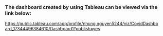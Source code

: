 ### The dashboard created by using Tableau can be viewed via the link below:
https://public.tableau.com/app/profile/nhung.nguyen5244/viz/CovidDashboard_17344496384610/Dashboard1?publish=yes
